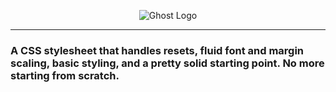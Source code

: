 <p align="center">
  <img height="300px" width="300px" src="./images/Ghost.svg" srcset="./images/Ghost.png" alt="Ghost Logo"/>
</p>

---

### A CSS stylesheet that handles resets, fluid font and margin scaling, basic styling, and a pretty solid starting point. No more starting from scratch.